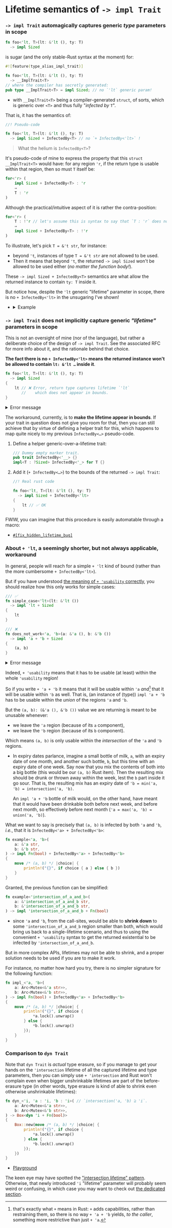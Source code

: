# Lifetime semantics of `-> impl Trait`

### `-> impl Trait` automagically captures generic _type_ parameters in scope

```rs
fn foo<'lt, T>(lt: &'lt (), ty: T)
  -> impl Sized
```

is sugar (and the only stable-Rust syntax at the moment) for:

```rs
#![feature(type_alias_impl_trait)]

fn foo<'lt, T>(lt: &'lt (), ty: T)
  -> __ImplTrait<T>
// where the compiler has secretly generated:
pub type __ImplTrait<T> = impl Sized; // no `'lt` generic param!
```

  - with `__ImplTrait<T>` being a compiler-generated `struct`, of sorts, which is generic over `<T>` and thus fully "_infected by_ `T`".

That is, it has the semantics of:

```rs
//! Pseudo-code

fn foo<'lt, T>(lt: &'lt (), ty: T)
  -> impl Sized + InfectedBy<T> // no `+ InfectedBy<'lt>` !
```

> What the helium is `InfectedBy<T>`?

It's pseudo-code of mine to express the property that this `struct __ImplTrait<T>` would have: for any region `'r`, if the return type is usable within that region, then so must `T` itself be:

```rs
for<'r> (
    impl Sized + InfectedBy<T> : 'r
    ⇒
    T : 'r
)
```

Although the practical/intuitive aspect of it is rather the contra-position:

```rs
for<'r> (
    T : !'r // let's assume this is syntax to say that `T : 'r` does not hold.
    ⇒
    impl Sized + InfectedBy<T> : !'r
)
```

To illustrate, let's pick `T = &'t str`, for instance:
  - beyond `'t`, instances of type `T = &'t str` are not allowed to be used.
  - Then it means that beyond `'t`, the returned `-> impl Sized` won't be allowed to be used either (_no matter the function body!_).

These `-> impl Sized + InfectedBy<T>` semantics are what allow the returned instance to contain `ty: T` inside it.

But notice how, despite the `'lt` generic "lifetime" parameter in scope, there is no `+ InfectedBy<'lt>` in the unsugaring I've shown!

  - <details><summary>Example</summary>

    The following works fine:

    ```rs
    fn nothing_doër<'lt>(_: &'lt String)
      -> impl Fn()
    {
        || ()
    }

    let f = {
        let local = String::from("…");
        nothing_doër(&local)
    };
    f() // ✅ OK
    ```

    But the following does not:

    ```rs
    fn nothing_doër<T>(_: T)
      -> impl Fn()
    {
        || ()
    }

    let f = {
        let local = String::from("…");
        nothing_doër(&local)
    };
    f() // ❌ Error, `local` does not live long enough!
    ```

    😬

    ___

    </details>

### `-> impl Trait` does not implicitly capture generic _"lifetime"_ parameters in scope

This is not an oversight of mine (nor of the language), but rather a deliberate choice of the design of `-> impl Trait`. See the associated RFC for more info about it, and the rationale behind that choice.

**The fact there is no `+ InfectedBy<'lt>` means the returned instance won't be allowed to contain `lt: &'lt …` inside it**.

```rs
fn foo<'lt, T>(lt: &'lt (), ty: T)
  -> impl Sized
{
    lt // ❌ Error, return type captures lifetime `'lt`
       //    which does not appear in bounds.
}
```

<details><summary>Error message</summary>

```rs
error[E0700]: hidden type for `impl Sized` captures lifetime that does not appear in bounds
  --> src/lib.rs:11:5
   |
8  | fn foo<'lt, T>(lt: &'lt (), ty: T)
   |        --- hidden type `&'lt ()` captures the lifetime `'lt` as defined here
...
11 |     lt
   |     ^^
   |
help: to declare that `impl Sized` captures `'lt`, you can add an explicit `'lt` lifetime bound
   |
9  |   -> impl Sized + 'lt
   |                 +++++
```

  - By the way that suggestion is not right, since it is not fully generalizable. See below for an example.

</details>

The workaround, currently, is to **make the lifetime appear in bounds**. If your trait in question does not give you room for that, then you can still achieve that by virtue of defining a helper trait for this, which happens to map quite nicely to my previous `InfectedBy<…>` pseudo-code.

 1. Define a helper generic-over-a-lifetime trait:
    ```rs
    /// Dummy empty marker trait.
    pub trait InfectedBy<'__> {}
    impl<T : ?Sized> InfectedBy<'_> for T {}
    ```

 1. Add it (`+ InfectedBy<…>`) to the bounds of the returned `-> impl Trait`:

    ```rs
    //! Real rust code

    fn foo<'lt, T>(lt: &'lt (), ty: T)
      -> impl Sized + InfectedBy<'lt>
    {
        lt // ✅ OK
    }
    ```

FWIW, you can imagine that this procedure is easily automatable through a macro:

  - [`#[fix_hidden_lifetime_bug]`](https://docs.rs/fix_hidden_lifetime_bug)


### About `+ 'lt`, a seemingly shorter, but not always applicable, workaround

In general, people will reach for a simple `+ 'lt` kind of bound (rather than the more cumbersome `+ InfectedBy<'lt>`).

But if you have understood [the meaning of `+ 'usability` correctly](TODO), you should realize how this only works for simple cases:

```rs
/// ✅
fn simple_case<'lt>(lt: &'lt ())
  -> impl 'lt + Sized
{
    lt
}

/// ❌
fn does_not_work<'a, 'b>(a: &'a (), b: &'b ())
  -> impl 'a + 'b + Sized
{
    (a, b)
}
```

<details><summary>Error message</summary>

```rs
error: lifetime may not live long enough
  --> src/lib.rs:21:5
   |
18 | fn does_not_work<'a, 'b>(a: &'a (), b: &'b ())
   |                  --  -- lifetime `'b` defined here
   |                  |
   |                  lifetime `'a` defined here
...
21 |     (a, b)
   |     ^^^^^^ function was supposed to return data with lifetime `'b` but it is returning data with lifetime `'a`
   |
   = help: consider adding the following bound: `'a: 'b`

error: lifetime may not live long enough
  --> src/lib.rs:21:5
   |
18 | fn does_not_work<'a, 'b>(a: &'a (), b: &'b ())
   |                  --  -- lifetime `'b` defined here
   |                  |
   |                  lifetime `'a` defined here
...
21 |     (a, b)
   |     ^^^^^^ function was supposed to return data with lifetime `'a` but it is returning data with lifetime `'b`
   |
   = help: consider adding the following bound: `'b: 'a`

help: `'a` and `'b` must be the same: replace one with the other
```

</details>

Indeed, `+ 'usability` means that it has to be usable (at least) within the whole `'usability` region!

So if you write `+ 'a + 'b` it means that it will be usable within `'a` _and_[^and] that it will be usable within `'b` as well. That is, (an instance of (type)) `impl 'a + 'b` has to be usable within the _union_ of the regions `'a` and `'b`.

[^and]: that's exactly what `+` means in Rust: `+` adds capabilities, rather than restraining them, so there is no way `+ 'a + 'b` yields, _to the caller_, something more restrictive than just `+ 'a`.

But the `(a, b): (&'a (), &'b ())` value we are returning is meant to be unusable whenever:

  - we leave the `'a` region (because of its `a` component),
  - we leave the `'b` region (because of its `b` component).

Which means `(a, b)` is only usable within the _intersection_ of the `'a` and `'b` regions.

  - In expiry dates parlance, imagine a small bottle of milk, `a`, with an expiry date of one month, and another such bottle, `b`, but this time with an expiry date of one week. Say now that you mix the contents of both into a big bottle (this would be our `(a, b)` Rust item). Then the resulting mix should be drunk or thrown away within the week, lest the `b` part inside it go sour. That is, the resulting mix has an expiry date of `'b = min('a, 'b) = intersection('a, 'b)`.

    An `impl 'a + 'b` bottle of milk would, on the other hand, have meant that it would have been drinkable both before next week, and before next month, so effectively before next month (`'a = max('a, 'b) = union('a, 'b)`).

What we want to say is precisely that `(a, b)` is infected by both `'a` and `'b`, _i.e._, that it is `InfectedBy<'a> + InfectedBy<'b>`:

```rs
fn example<'a, 'b>(
    a: &'a str,
    b: &'b str,
) -> impl Fn(bool) + InfectedBy<'a> + InfectedBy<'b>
{
    move /* (a, b) */ |choice| {
        println!("{}", if choice { a } else { b })
    }
}
```

Granted, the previous function can be simplified:

```rs
fn example<'intersection_of_a_and_b>(
    a: &'intersection_of_a_and_b str,
    b: &'intersection_of_a_and_b str,
) -> impl 'intersection_of_a_and_b + Fn(bool)
```

  - since `'a` and `'b`, from the call-sites, would be able to **shrink down** to some `'intersection_of_a_and_b` region smaller than both, which would bring us back to a single-lifetime scenario, and thus to using the convenient `+ 'usability` syntax to get the returned existential to be infected by `'intersection_of_a_and_b`.

But in more complex APIs, lifetimes may not be able to shrink, and a proper solution needs to be used if you are to make it work.

For instance, no matter how hard you try, there is no simpler signature for the following function:

```rs
fn impl_<'a, 'b>(
    a: Arc<Mutex<&'a str>>,
    b: Arc<Mutex<&'b str>>,
) -> impl Fn(bool) + InfectedBy<'a> + InfectedBy<'b>
{
    move /* (a, b) */ |choice| {
        println!("{}", if choice {
            *a.lock().unwrap()
        } else {
            *b.lock().unwrap()
        });
    }
}
```

### Comparison to `dyn Trait`

Note that `dyn Trait` is _actual_ type erasure, so if you manage to get your hands on the `'intersection` lifetime of all the captured lifetime and type parameters, then you can simply use `+ 'intersection` and Rust won't complain even when bigger unshrinkable lifetimes are part of the before-erasure type (in other words, type erasure is kind of able to shrink even otherwise unshrinkable lifetimes):

```rs
fn dyn_<'i, 'a : 'i, 'b : 'i>( // `intersection('a, 'b) ⊇ 'i`.
    a: Arc<Mutex<&'a str>>,
    b: Arc<Mutex<&'b str>>,
) -> Box<dyn 'i + Fn(bool)>
{
    Box::new(move /* (a, b) */ |choice| {
        println!("{}", if choice {
            *a.lock().unwrap()
        } else {
            *b.lock().unwrap()
        });
    })
}
```

  - [Playground](https://play.rust-lang.org/?version=stable&mode=debug&edition=2021&gist=21498ea39cc6e85a074142c45c81e5d5)

The keen eye may have spotted the ["intersection lifetime" pattern][1]. Otherwise, that newly introduced `'i` "lifetime" parameter will probably seem weird or confusing, in which case you may want to check out [the dedicated section][1].

[1]: ./intersection-lifetime.md
